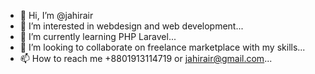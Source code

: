 - 👋 Hi, I’m @jahirair
- 👀 I’m interested in webdesign and web development...
- 🌱 I’m currently learning PHP Laravel...
- 💞️ I’m looking to collaborate on freelance marketplace with my skills...
- 📫 How to reach me +8801913114719 or jahirair@gmail.com...

<!---
jahirair/jahirair is a ✨ special ✨ repository because its `README.md` (this file) appears on your GitHub profile.
You can click the Preview link to take a look at your changes.
--->
